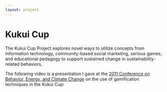 ```yaml
---
layout: project
---
```


# Kukui Cup

The Kukui Cup Project  explores novel ways to utilize concepts from information technology, community-based social marketing, serious games, and educational pedagogy to support sustained change in sustainability-related behaviors.

The following video is a presentation I gave at the [2011 Conference on Behavior, Energy, and Climate Change](http://peec.stanford.edu/events/2011/becc/index.php) on the use of gamification techniques in the Kukui Cup:

<div class="ui embed" data-source="youtube" data-id="zHb_KNONEx4">
</div>

